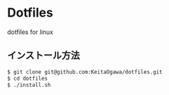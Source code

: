 # Dotfiles
dotfiles for linux

## インストール方法

```bash
$ git clone git@github.com:KeitaOgawa/dotfiles.git
$ cd dotfiles
$ ./install.sh
```
